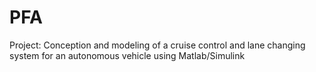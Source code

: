 # PFA
Project: Conception and modeling of a cruise control and lane changing system for an autonomous vehicle using Matlab/Simulink
